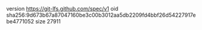 version https://git-lfs.github.com/spec/v1
oid sha256:9d673b67a87047160be3c00b3012aa5db2209fd4bbf26d54227917ebe4771052
size 27911
